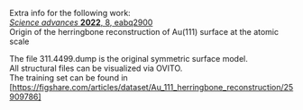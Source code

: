 Extra info for the following work:  
[_Science advances_ __2022__, 8, eabq2900](https://doi.org/10.1126/sciadv.abq2900)  
Origin of the herringbone reconstruction of Au(111) surface at the atomic scale  

The file 311.4499.dump is the original symmetric surface model.  
All structural files can be visualized via OVITO.  
The training set can be found in [https://figshare.com/articles/dataset/Au_111_herringbone_reconstruction/25909786]
